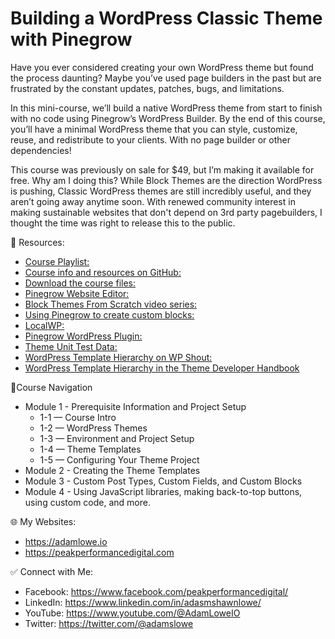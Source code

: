 # Building a WordPress Classic Theme with Pinegrow

Have you ever considered creating your own WordPress theme but found the process daunting? Maybe you’ve used page builders in the past but are frustrated by the constant updates, patches, bugs, and limitations.

In this mini-course, we’ll build a native WordPress theme from start to finish with no code using Pinegrow’s WordPress Builder. By the end of this course, you’ll have a minimal WordPress theme that you can style, customize, reuse, and redistribute to your clients. With no page builder or other dependencies!

This course was previously on sale for $49, but I’m making it available for free. Why am I doing this? While Block Themes are the direction WordPress is pushing, Classic WordPress themes are still incredibly useful, and they aren’t going away anytime soon. With renewed community interest in making sustainable websites that don't depend on 3rd party pagebuilders, I thought the time was right to release this to the public.

🧰 Resources:

-   [Course Playlist:](https://www.youtube.com/playlist?list=PLbMkvFuaj0FSYt0flBccIJQ3CNWDSb3MZ)
-   [Course info and resources on GitHub:](https://github.com/adamslowe/pinegrow-wp-theme-course)
-   [Download the course files:](https://github.com/adamslowe/pinegrow-wp-theme-course/releases/download/1.0.2/nocodetheme-coursefiles-1.0.2.zip)
-   [Pinegrow Website Editor:](https://pinegrow.com/)
-   [Block Themes From Scratch video series:](https://www.youtube.com/playlist?list=PLbMkvFuaj0FScHxn9yubiXD_Z_iT5WUoK)
-   [Using Pinegrow to create custom blocks:](https://youtu.be/oZRZYaLzEw4)
-   [LocalWP:](https://localwp.com)
-   [Pinegrow WordPress Plugin:](https://pinegrow.com/wordpress)
-   [Theme Unit Test Data:](https://codex.wordpress.org/Theme_Unit_Test)
-   [WordPress Template Hierarchy on WP Shout:](https://wphierarchy.com/)
-   [WordPress Template Hierarchy in the Theme Developer Handbook](https://developer.wordpress.org/themes/basics/template-hierarchy/)

🧭Course Navigation

-   Module 1 - Prerequisite Information and Project Setup
    -   1-1 — Course Intro
    -   1-2 — WordPress Themes
    -   1-3 — Environment and Project Setup
    -   1-4 — Theme Templates
    -   1-5 — Configuring Your Theme Project
-   Module 2 - Creating the Theme Templates
-   Module 3 - Custom Post Types, Custom Fields, and Custom Blocks
-   Module 4 - Using JavaScript libraries, making back-to-top buttons, using custom code, and more.

🌐 My Websites:

-   https://adamlowe.io
-   https://peakperformancedigital.com

✅ Connect with Me:

-   Facebook: https://www.facebook.com/peakperformancedigital/
-   LinkedIn: https://www.linkedin.com/in/adasmshawnlowe/
-   YouTube: https://www.youtube.com/@AdamLoweIO
-   Twitter: https://twitter.com/@adamslowe
